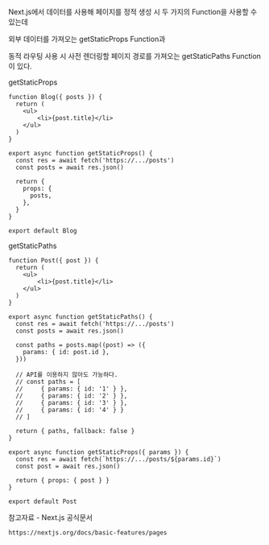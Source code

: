 Next.js에서 데이터를 사용해 페이지를 정적 생성 시 두 가지의 Function을 사용할 수 있는데

외부 데이터를 가져오는 getStaticProps Function과

동적 라우팅 사용 시 사전 렌더링할 페이지 경로를 가져오는 getStaticPaths Function이 있다.


getStaticProps

```
function Blog({ posts }) {
  return (
    <ul>
        <li>{post.title}</li>
    </ul>
  )
}

export async function getStaticProps() {
  const res = await fetch('https://.../posts')
  const posts = await res.json()

  return {
    props: {
      posts,
    },
  }
}

export default Blog
```

getStaticPaths

```
function Post({ post }) {
  return (
    <ul>
        <li>{post.title}</li>
    </ul>
  )
}

export async function getStaticPaths() {
  const res = await fetch('https://.../posts')
  const posts = await res.json()

  const paths = posts.map((post) => ({
    params: { id: post.id },
  }))

  // API를 이용하지 않아도 가능하다.
  // const paths = [
  //     { params: { id: '1' } },
  //     { params: { id: '2' } },
  //     { params: { id: '3' } },
  //     { params: { id: '4' } }
  // ]

  return { paths, fallback: false }
}

export async function getStaticProps({ params }) {
  const res = await fetch(`https://.../posts/${params.id}`)
  const post = await res.json()

  return { props: { post } }
}

export default Post
```


참고자료 - Next.js 공식문서

```
https://nextjs.org/docs/basic-features/pages
```